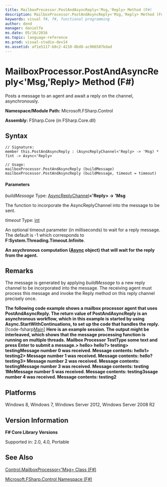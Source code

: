 ```yaml
---
title: MailboxProcessor.PostAndAsyncReply<'Msg,'Reply> Method (F#)
description: MailboxProcessor.PostAndAsyncReply<'Msg,'Reply> Method (F#)
keywords: visual f#, f#, functional programming
author: dend
manager: danielfe
ms.date: 05/16/2016
ms.topic: language-reference
ms.prod: visual-studio-dev14
ms.assetid: af1e5117-b8c2-4210-8bd8-ac966587bdad 
---
```


# MailboxProcessor.PostAndAsyncReply<'Msg,'Reply> Method (F#)

Posts a message to an agent and await a reply on the channel, asynchronously.

**Namespace/Module Path:** Microsoft.FSharp.Control

**Assembly:** FSharp.Core (in FSharp.Core.dll)


## Syntax

```
// Signature:
member this.PostAndAsyncReply : (AsyncReplyChannel<'Reply> -> 'Msg) * ?int -> Async<'Reply>

// Usage:
mailboxProcessor.PostAndAsyncReply (buildMessage)
mailboxProcessor.PostAndAsyncReply (buildMessage, timeout = timeout)
```

#### Parameters
*buildMessage*
Type: [AsyncReplyChannel](http://msdn.microsoft.com/en-us/library/e32fd8ec-37dd-4e63-94a5-67709962d1d0)**&lt;'Reply&gt; -&gt;   'Msg**


The function to incorporate the AsyncReplyChannel into the message to be sent.


*timeout*
Type: [int](http://msdn.microsoft.com/en-us/library/025d5455-3622-4ea5-9573-3ecbd4ee1375)


An optional timeout parameter (in milliseconds) to wait for a reply message. The default is -1 which corresponds to **F:System.Threading.Timeout.Infinite**.



**An asychronous computation ([Async](http://msdn.microsoft.com/en-us/library/03eb4d12-a01a-4565-a077-5e83f17cf6f7) object) that will wait for the reply from the agent.**
## Remarks
The message is generated by applying *buildMessage* to a new reply channel to be incorporated into the message. The receiving agent must process this message and invoke the Reply method on this reply channel precisely once.

**The following code example shows a mailbox processor agent that uses PostAndAsyncReply. The return value of PostAndAsyncReply is an asynchronous workflow, which in this example is started by using Async.StartWithContinuations, to set up the code that handles the reply.**
[!code-fsharp[Main](snippets/fsmailboxprocessor/snippet14.fs)]
**Here is an example session. The output might be interleaved, which shows that the message processing function is running on multiple threads.**
**Mailbox Processor TestType some text and press Enter to submit a message.&gt; hello&gt; hello?&gt; testing&gt; testingMessage number 0 was received. Message contents: hello1&gt; testing2&gt; Message number 1 was received. Message contents: hello?testing3&gt; Message number 2 was received. Message contents: testingMessage number 3 was received. Message contents: testing 1MeMessage number 5 was received. Message contents: testing3ssage number 4 was received. Message contents: testing2**
## Platforms
Windows 8, Windows 7, Windows Server 2012, Windows Server 2008 R2


## Version Information
**F# Core Library Versions**

Supported in: 2.0, 4.0, Portable




## See Also
[Control.MailboxProcessor&#60;'Msg&#62; Class &#40;F&#35;&#41;](Control.MailboxProcessor%5B%27Msg%5D-Class-%5BFSharp%5D.md)

[Microsoft.FSharp.Control Namespace &#40;F&#35;&#41;](Microsoft.FSharp.Control-Namespace-%5BFSharp%5D.md)

